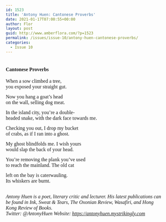 ```yaml
---
id: 1523
title: 'Antony Huen: Cantonese Proverbs'
date: 2021-01-17T07:00:55+00:00
author: Flor
layout: post
guid: http://www.amberflora.com/?p=1523
permalink: /issues/issue-10/antony-huen-cantonese-proverbs/
categories:
  - Issue 10
---
```

# <span style="font-family: georgia, palatino, serif; font-size: 12pt;">Cantonese Proverbs</span>

<span style="font-family: georgia, palatino, serif; font-size: 12pt;">When a sow climbed a tree,</span>  
<span style="font-family: georgia, palatino, serif; font-size: 12pt;">you exposed your straight gut.</span>

<span style="font-family: georgia, palatino, serif; font-size: 12pt;">Now you hang a goat’s head</span>  
<span style="font-family: georgia, palatino, serif; font-size: 12pt;">on the wall, selling dog meat.</span>

<span style="font-family: georgia, palatino, serif; font-size: 12pt;">In the island city, you’re a double-</span>  
<span style="font-family: georgia, palatino, serif; font-size: 12pt;">headed snake, with the dark face towards me.</span>

<span style="font-family: georgia, palatino, serif; font-size: 12pt;">Checking you out, I drop my bucket</span>  
<span style="font-family: georgia, palatino, serif; font-size: 12pt;">of crabs, as if I ran into a ghost.</span>

<span style="font-family: georgia, palatino, serif; font-size: 12pt;">My ghost blindfolds me. I wish yours</span>  
<span style="font-family: georgia, palatino, serif; font-size: 12pt;">would slap the back of your head.</span>

<span style="font-family: georgia, palatino, serif; font-size: 12pt;">You’re removing the plank you’ve used</span>  
<span style="font-family: georgia, palatino, serif; font-size: 12pt;">to reach the mainland. The old cat</span>

<span style="font-family: georgia, palatino, serif; font-size: 12pt;">left on the bay is caterwauling.</span>  
<span style="font-family: georgia, palatino, serif; font-size: 12pt;">Its whiskers are burnt.</span>

<span style="font-family: georgia, palatino, serif; font-size: 12pt;">&nbsp;</span>  
<span style="font-family: georgia, palatino, serif; font-size: 12pt;"><em>Antony Huen is a poet, literary critic and lecturer. His latest publications can be found in Ink, Sweat & Tears, The Oxonian Review, Wasafiri, and Hong Kong Review of Books.<br /> Twitter: @AntonyHuen Website: <a href="https://antonyhuen.mystrikingly.com" target="_blank" rel="noopener noreferrer">https://antonyhuen.mystrikingly.com</a></em></span>